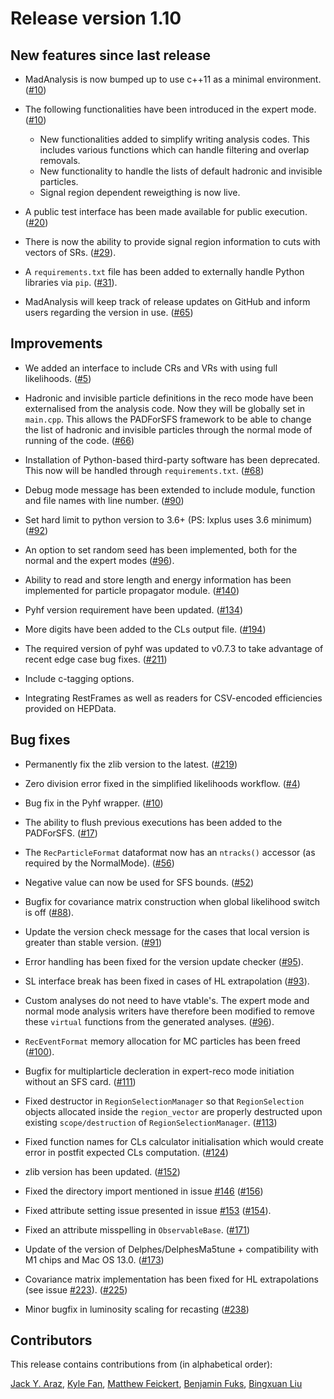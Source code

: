 # Release version 1.10

## New features since last release

* MadAnalysis is now bumped up to use c++11 as a minimal environment.
   ([#10](https://github.com/MadAnalysis/madanalysis5/pull/10))

* The following functionalities have been introduced in the expert mode.
   ([#10](https://github.com/MadAnalysis/madanalysis5/pull/10))
  * New functionalities added to simplify writing analysis codes. This includes
     various functions which can handle filtering and overlap removals.
  * New functionality to handle the lists of default hadronic and invisible
     particles.
  * Signal region dependent reweigthing is now live.

* A public test interface has been made available for public execution.
   ([#20](https://github.com/MadAnalysis/madanalysis5/pull/20))

* There is now the ability to provide signal region information to cuts with
   vectors of SRs.
   ([#29](https://github.com/MadAnalysis/madanalysis5/pull/29)).

* A `requirements.txt` file has been added to externally handle Python
   libraries via `pip`.
   ([#31](https://github.com/MadAnalysis/madanalysis5/pull/31)).

* MadAnalysis will keep track of release updates on GitHub and inform users
   regarding the version in use.
   ([#65](https://github.com/MadAnalysis/madanalysis5/pull/65))

## Improvements

* We added an interface to include CRs and VRs with using full likelihoods.
   ([#5](https://github.com/MadAnalysis/madanalysis5/pull/5))

* Hadronic and invisible particle definitions in the reco mode have been externalised
   from the analysis code. Now they will be globally set in `main.cpp`. This allows the
   PADForSFS framework to be able to change the list of hadronic and invisible
   particles through the normal mode of running of the code.
   ([#66](https://github.com/MadAnalysis/madanalysis5/pull/66))

* Installation of Python-based third-party software has been deprecated.
   This now will be handled through `requirements.txt`.
   ([#68](https://github.com/MadAnalysis/madanalysis5/pull/68))

* Debug mode message has been extended to include module, function and file names
   with line number. ([#90](https://github.com/MadAnalysis/madanalysis5/pull/90))

* Set hard limit to python version to 3.6+ (PS: lxplus uses 3.6 minimum)
   ([#92](https://github.com/MadAnalysis/madanalysis5/pull/92))

* An option to set random seed has been implemented, both for the normal and the expert modes
   ([#96](https://github.com/MadAnalysis/madanalysis5/pull/96)).

* Ability to read and store length and energy information has been implemented
  for particle propagator module.
  ([#140](https://github.com/MadAnalysis/madanalysis5/pull/140))

* Pyhf version requirement have been updated.
  ([#134](https://github.com/MadAnalysis/madanalysis5/pull/134))

* More digits have been added to the CLs output file.
  ([#194](https://github.com/MadAnalysis/madanalysis5/pull/194))

* The required version of pyhf was updated to v0.7.3 to take advantage of recent
  edge case bug fixes.
  ([#211](https://github.com/MadAnalysis/madanalysis5/pull/211))

* Include c-tagging options.

* Integrating RestFrames as well as readers for CSV-encoded efficiencies provided on HEPData.


## Bug fixes

* Permanently fix the zlib version to the latest.
   ([#219](https://github.com/MadAnalysis/madanalysis5/pull/219))

* Zero division error fixed in the simplified likelihoods workflow.
   ([#4](https://github.com/MadAnalysis/madanalysis5/pull/4))

* Bug fix in the Pyhf wrapper.
   ([#10](https://github.com/MadAnalysis/madanalysis5/pull/10))

* The ability to flush previous executions has been added to the PADForSFS.
   ([#17](https://github.com/MadAnalysis/madanalysis5/pull/17))

* The `RecParticleFormat` dataformat now has an `ntracks()` accessor (as
   required by the NormalMode).
   ([#56](https://github.com/MadAnalysis/madanalysis5/pull/56))

* Negative value can now be used for SFS bounds.
   ([#52](https://github.com/MadAnalysis/madanalysis5/pull/52))

* Bugfix for covariance matrix construction when global likelihood switch is off
   ([#88](https://github.com/MadAnalysis/madanalysis5/pull/88)).

* Update the version check message for the cases that local version is greater
   than stable version. ([#91](https://github.com/MadAnalysis/madanalysis5/pull/91))
* Error handling has been fixed for the version update checker
   ([#95](https://github.com/MadAnalysis/madanalysis5/pull/95)).

* SL interface break has been fixed in cases of HL extrapolation
   ([#93](https://github.com/MadAnalysis/madanalysis5/pull/93)).

* Custom analyses do not need to have vtable's. The expert mode and normal mode
   analysis writers have therefore been modified to remove these `virtual` functions
   from the generated analyses.
   ([#96](https://github.com/MadAnalysis/madanalysis5/pull/96)).

* `RecEventFormat` memory allocation for MC particles has been freed
   ([#100](https://github.com/MadAnalysis/madanalysis5/pull/100)).

* Bugfix for multiplarticle decleration in expert-reco mode initiation without an SFS card.
  ([#111](https://github.com/MadAnalysis/madanalysis5/pull/111))

* Fixed destructor in `RegionSelectionManager` so that `RegionSelection`
  objects allocated inside the `region_vector` are properly destructed upon
  existing `scope/destruction` of `RegionSelectionManager`.
  ([#113](https://github.com/MadAnalysis/madanalysis5/pull/113))

* Fixed function names for CLs calculator initialisation which would create
  error in postfit expected CLs computation.
  ([#124](https://github.com/MadAnalysis/madanalysis5/pull/124))

* zlib version has been updated.
  ([#152](https://github.com/MadAnalysis/madanalysis5/pull/152))

* Fixed the directory import mentioned in issue [#146](https://github.com/MadAnalysis/madanalysis5/issues/146)
 ([#156](https://github.com/MadAnalysis/madanalysis5/pull/156))

* Fixed attribute setting issue presented in issue [#153](https://github.com/MadAnalysis/madanalysis5/issues/153)
  ([#154](https://github.com/MadAnalysis/madanalysis5/pull/154)).

* Fixed an attribute misspelling in `ObservableBase`.
   ([#171](https://github.com/MadAnalysis/madanalysis5/pull/171))

* Update of the version of Delphes/DelphesMa5tune + compatibility with M1 chips and Mac OS 13.0.
   ([#173](https://github.com/orgs/MadAnalysis/discussions/173))

* Covariance matrix implementation has been fixed for HL extrapolations
  (see issue [#223](https://github.com/MadAnalysis/madanalysis5/issues/223)).
  ([#225](https://github.com/MadAnalysis/madanalysis5/pull/225))

* Minor bugfix in luminosity scaling for recasting
  ([#238](https://github.com/MadAnalysis/madanalysis5/pull/238))

## Contributors

This release contains contributions from (in alphabetical order):

[Jack Y. Araz](https://github.com/jackaraz),
[Kyle Fan](https://github.com/kfan326),
[Matthew Feickert](https://github.com/matthewfeickert),
[Benjamin Fuks](https://github.com/bfuks),
[Bingxuan Liu](https://github.com/prbbing)

